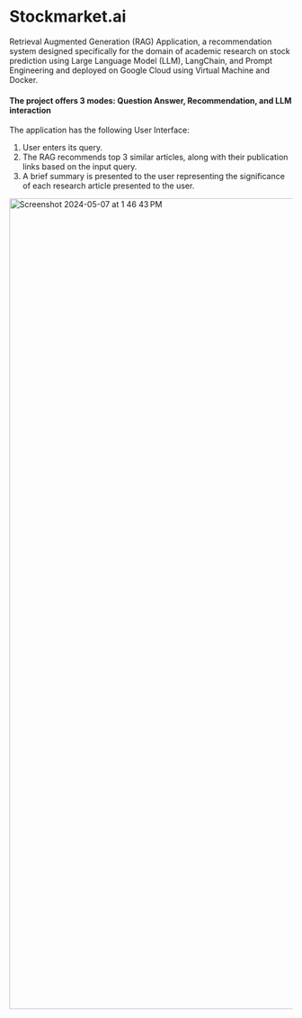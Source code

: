# Stockmarket.ai
Retrieval Augmented Generation (RAG) Application, a recommendation system designed specifically for the domain of academic research on stock prediction using Large Language Model (LLM), LangChain, and Prompt Engineering and deployed on Google Cloud using Virtual Machine and Docker.

#### The project offers 3 modes: Question Answer, Recommendation, and LLM interaction
The application has the following User Interface:
1. User enters its query.
2. The RAG recommends top 3 similar articles, along with their publication links based on the input query.
3. A brief summary is presented to the user representing the significance of each research article presented to the user.

<img width="1440" alt="Screenshot 2024-05-07 at 1 46 43 PM" src="https://github.com/namanlalitnyu/Stockmarket.ai/assets/149608140/1d5cb5a8-7090-4551-b56b-d2ab5836bc62">
